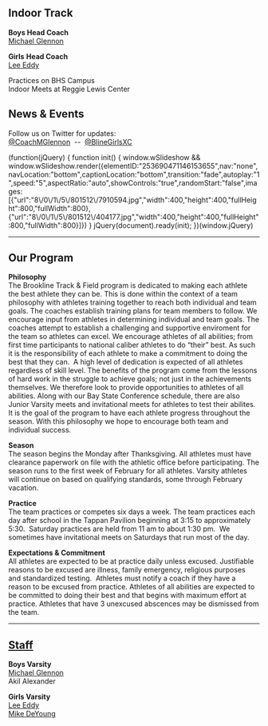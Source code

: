 **Indoor Track**
----------------

**Boys Head Coach**  
[Michael Glennon](mailto:mglennontrack@gmail.com)  
  

**Girls** **Head Coach**  
[Lee Eddy](mailto:lweddy22@gmail.com)  

Practices on BHS Campus  
Indoor Meets at Reggie Lewis Center

News & Events
-------------

Follow us on Twitter for updates:  
[@CoachMGlennon](https://twitter.com/CoachMGlennon)  --  [@BlineGirlsXC](https://twitter.com/BlineGirlsXC)  

(function(jQuery) {
function init() { window.wSlideshow && window.wSlideshow.render({elementID:"253690471146153655",nav:"none",navLocation:"bottom",captionLocation:"bottom",transition:"fade",autoplay:"1",speed:"5",aspectRatio:"auto",showControls:"true",randomStart:"false",images:\[{"url":"8\\/0\\/1\\/5\\/801512\\/7910594.jpg","width":400,"height":400,"fullHeight":800,"fullWidth":800},{"url":"8\\/0\\/1\\/5\\/801512\\/404177.jpg","width":400,"height":400,"fullHeight":800,"fullWidth":800}\]}) }
jQuery(document).ready(init);
})(window.jQuery)

* * *

Our Program
-----------

**Philosophy**  
The Brookline Track & Field program is dedicated to making each athlete the best athlete they can be. This is done within the context of a team philosophy with athletes training together to reach both individual and team goals. The coaches establish training plans for team members to follow. We encourage input from athletes in determining individual and team goals. The coaches attempt to establish a challenging and supportive enviroment for the team so athletes can excel. We encourage athletes of all abilities; from first time participants to national caliber athletes to do “their” best. As such it is the responsibility of each athlete to make a commitment to doing the best that they can.  A high level of dedication is expected of all athletes regardless of skill level. The benefits of the program come from the lessons of hard work in the struggle to achieve goals; not just in the achievements themselves. We therefore look to provide opportunities to athletes of all abilities. Along with our Bay State Conference schedule, there are also Junior Varsity meets and invitational meets for athletes to test their abilites. It is the goal of the program to have each athlete progress throughout the season. With this philosophy we hope to encourage both team and individual success.   
  
**Season**  
The season begins the Monday after Thanksgiving. All athletes must have clearance paperwork on file with the athletic office before participating. The season runs to the first week of February for all athletes. Varsity athletes will continue on based on qualifying standards, some through February vacation.   
  
**Practice**  
The team practices or competes six days a week. The team practices each day after school in the Tappan Pavilion beginning at 3:15 to approximately 5:30.  Saturday practices are held from 11 am to about 1:30 pm.  We sometimes have invitational meets on Saturdays that run most of the day.   
  
**Expectations & Commitment**  
All athletes are expected to be at practice daily unless excused. Justifiable reasons to be excused are illness, family emergency, religious purposes and standardized testing.  Athletes must notify a coach if they have a reason to be excused from practice. Athletes of all abilities are expected to be committed to doing their best and that begins with maximum effort at practice. Athletes that have 3 unexcused abscences may be dismissed from the team.  

* * *

[Staff](/)
----------

**Boys Varsity**  
[Michael Glennon  
](mailto:mglennontrack@rcn.com)Akil Alexander  
  
  

**Girls Varsity**  
[Lee Eddy](mailto:lweddy22@gmail.com)  
[Mike DeYoung](mailto:mike_deyoung@brookline.k12.ma.us)